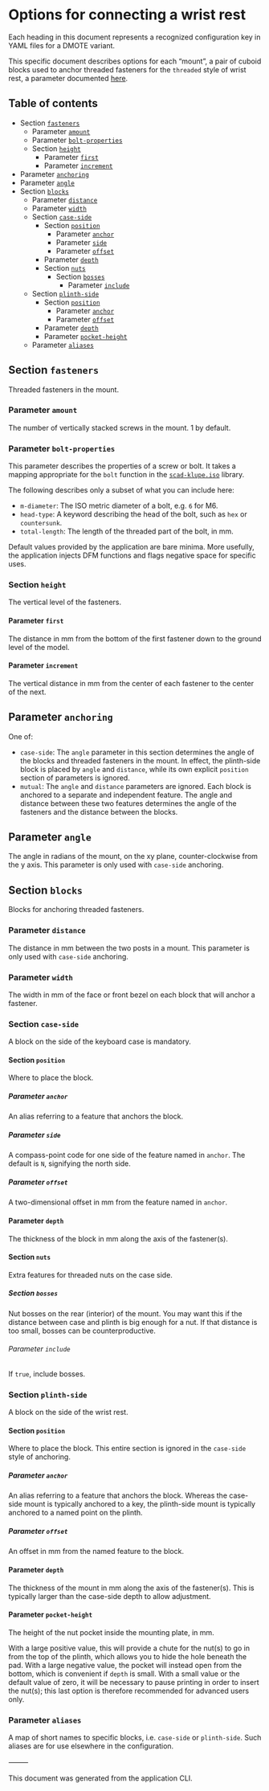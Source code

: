 <!--This document was generated and is intended for rendering to HTML on GitHub. Edit the source files, not this file.-->

# Options for connecting a wrist rest

Each heading in this document represents a recognized configuration key in YAML files for a DMOTE variant.

This specific document describes options for each “mount”, a pair of cuboid blocks used to anchor threaded fasteners for the `threaded` style of wrist rest, a parameter documented [here](options-main.md).

## Table of contents
- Section <a href="#user-content-fasteners">`fasteners`</a>
    - Parameter <a href="#user-content-fasteners-amount">`amount`</a>
    - Parameter <a href="#user-content-fasteners-bolt-properties">`bolt-properties`</a>
    - Section <a href="#user-content-fasteners-height">`height`</a>
        - Parameter <a href="#user-content-fasteners-height-first">`first`</a>
        - Parameter <a href="#user-content-fasteners-height-increment">`increment`</a>
- Parameter <a href="#user-content-anchoring">`anchoring`</a>
- Parameter <a href="#user-content-angle">`angle`</a>
- Section <a href="#user-content-blocks">`blocks`</a>
    - Parameter <a href="#user-content-blocks-distance">`distance`</a>
    - Parameter <a href="#user-content-blocks-width">`width`</a>
    - Section <a href="#user-content-blocks-case-side">`case-side`</a>
        - Section <a href="#user-content-blocks-case-side-position">`position`</a>
            - Parameter <a href="#user-content-blocks-case-side-position-anchor">`anchor`</a>
            - Parameter <a href="#user-content-blocks-case-side-position-side">`side`</a>
            - Parameter <a href="#user-content-blocks-case-side-position-offset">`offset`</a>
        - Parameter <a href="#user-content-blocks-case-side-depth">`depth`</a>
        - Section <a href="#user-content-blocks-case-side-nuts">`nuts`</a>
            - Section <a href="#user-content-blocks-case-side-nuts-bosses">`bosses`</a>
                - Parameter <a href="#user-content-blocks-case-side-nuts-bosses-include">`include`</a>
    - Section <a href="#user-content-blocks-plinth-side">`plinth-side`</a>
        - Section <a href="#user-content-blocks-plinth-side-position">`position`</a>
            - Parameter <a href="#user-content-blocks-plinth-side-position-anchor">`anchor`</a>
            - Parameter <a href="#user-content-blocks-plinth-side-position-offset">`offset`</a>
        - Parameter <a href="#user-content-blocks-plinth-side-depth">`depth`</a>
        - Parameter <a href="#user-content-blocks-plinth-side-pocket-height">`pocket-height`</a>
    - Parameter <a href="#user-content-blocks-aliases">`aliases`</a>

## Section <a id="fasteners">`fasteners`</a>

Threaded fasteners in the mount.

### Parameter <a id="fasteners-amount">`amount`</a>

The number of vertically stacked screws in the mount. 1 by default.

### Parameter <a id="fasteners-bolt-properties">`bolt-properties`</a>

This parameter describes the properties of a screw or bolt. It takes a mapping appropriate for the `bolt` function in the [`scad-klupe.iso`](https://github.com/veikman/scad-klupe) library.

The following describes only a subset of what you can include here:

* `m-diameter`: The ISO metric diameter of a bolt, e.g. `6` for M6.
* `head-type`: A keyword describing the head of the bolt, such as `hex` or `countersunk`.
* `total-length`: The length of the threaded part of the bolt, in mm.

Default values provided by the application are bare minima. More usefully, the application injects DFM functions and flags negative space for specific uses.

### Section <a id="fasteners-height">`height`</a>

The vertical level of the fasteners.

#### Parameter <a id="fasteners-height-first">`first`</a>

The distance in mm from the bottom of the first fastener down to the ground level of the model.

#### Parameter <a id="fasteners-height-increment">`increment`</a>

The vertical distance in mm from the center of each fastener to the center of the next.

## Parameter <a id="anchoring">`anchoring`</a>

One of:

- `case-side`: The `angle` parameter in this section determines the angle of the blocks and threaded fasteners in the mount. In effect, the plinth-side block is placed by `angle` and `distance`, while its own explicit `position` section of parameters is ignored.
- `mutual`: The `angle` and `distance` parameters are ignored. Each block is anchored to a separate and independent feature. The angle and distance between these two features determines the angle of the fasteners and the distance between the blocks.

## Parameter <a id="angle">`angle`</a>

The angle in radians of the mount, on the xy plane, counter-clockwise from the y axis. This parameter is only used with `case-side` anchoring.

## Section <a id="blocks">`blocks`</a>

Blocks for anchoring threaded fasteners.

### Parameter <a id="blocks-distance">`distance`</a>

The distance in mm between the two posts in a mount. This parameter is only used with `case-side` anchoring.

### Parameter <a id="blocks-width">`width`</a>

The width in mm of the face or front bezel on each block that will anchor a fastener.

### Section <a id="blocks-case-side">`case-side`</a>

A block on the side of the keyboard case is mandatory.

#### Section <a id="blocks-case-side-position">`position`</a>

Where to place the block.

##### Parameter <a id="blocks-case-side-position-anchor">`anchor`</a>

An alias referring to a feature that anchors the block.

##### Parameter <a id="blocks-case-side-position-side">`side`</a>

A compass-point code for one side of the feature named in `anchor`. The default is `N`, signifying the north side.

##### Parameter <a id="blocks-case-side-position-offset">`offset`</a>

A two-dimensional offset in mm from the feature named in `anchor`.

#### Parameter <a id="blocks-case-side-depth">`depth`</a>

The thickness of the block in mm along the axis of the fastener(s).

#### Section <a id="blocks-case-side-nuts">`nuts`</a>

Extra features for threaded nuts on the case side.

##### Section <a id="blocks-case-side-nuts-bosses">`bosses`</a>

Nut bosses on the rear (interior) of the mount. You may want this if the distance between case and plinth is big enough for a nut. If that distance is too small, bosses can be counterproductive.

###### Parameter <a id="blocks-case-side-nuts-bosses-include">`include`</a>

If `true`, include bosses.

### Section <a id="blocks-plinth-side">`plinth-side`</a>

A block on the side of the wrist rest.

#### Section <a id="blocks-plinth-side-position">`position`</a>

Where to place the block. This entire section is ignored in the `case-side` style of anchoring.

##### Parameter <a id="blocks-plinth-side-position-anchor">`anchor`</a>

An alias referring to a feature that anchors the block. Whereas the case-side mount is typically anchored to a key, the plinth-side mount is typically anchored to a named point on the plinth.

##### Parameter <a id="blocks-plinth-side-position-offset">`offset`</a>

An offset in mm from the named feature to the block.

#### Parameter <a id="blocks-plinth-side-depth">`depth`</a>

The thickness of the mount in mm along the axis of the fastener(s). This is typically larger than the case-side depth to allow adjustment.

#### Parameter <a id="blocks-plinth-side-pocket-height">`pocket-height`</a>

The height of the nut pocket inside the mounting plate, in mm.

With a large positive value, this will provide a chute for the nut(s) to go in from the top of the plinth, which allows you to hide the hole beneath the pad. With a large negative value, the pocket will instead open from the bottom, which is convenient if `depth` is small. With a small value or the default value of zero, it will be necessary to pause printing in order to insert the nut(s); this last option is therefore recommended for advanced users only.

### Parameter <a id="blocks-aliases">`aliases`</a>

A map of short names to specific blocks, i.e. `case-side` or `plinth-side`. Such aliases are for use elsewhere in the configuration.

⸻

This document was generated from the application CLI.
